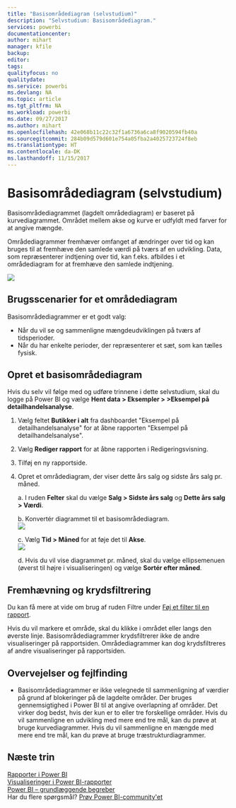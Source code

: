 ```yaml
---
title: "Basisområdediagram (selvstudium)"
description: "Selvstudium: Basisområdediagram."
services: powerbi
documentationcenter: 
author: mihart
manager: kfile
backup: 
editor: 
tags: 
qualityfocus: no
qualitydate: 
ms.service: powerbi
ms.devlang: NA
ms.topic: article
ms.tgt_pltfrm: NA
ms.workload: powerbi
ms.date: 09/27/2017
ms.author: mihart
ms.openlocfilehash: 42e068b11c22c32f1a6736a6ca8f9020594fb40a
ms.sourcegitcommit: 284b09d579d601e754a05fba2a4025723724f8eb
ms.translationtype: HT
ms.contentlocale: da-DK
ms.lasthandoff: 11/15/2017
---
```

# <a name="basic-area-chart-tutorial"></a>Basisområdediagram (selvstudium)
Basisområdediagrammet (lagdelt områdediagram) er baseret på kurvediagrammet. Området mellem akse og kurve er udfyldt med farver for at angive mængde. 

Områdediagrammer fremhæver omfanget af ændringer over tid og kan bruges til at fremhæve den samlede værdi på tværs af en udvikling. Data, som repræsenterer indtjening over tid, kan f.eks. afbildes i et områdediagram for at fremhæve den samlede indtjening.

![](media/power-bi-visualization-basic-area-chart/powerbi-area-chartnew.png)

## <a name="when-to-use-a-basic-area-chart"></a>Brugsscenarier for et områdediagram
Basisområdediagrammer er et godt valg:

* Når du vil se og sammenligne mængdeudviklingen på tværs af tidsperioder. 
* Når du har enkelte perioder, der repræsenterer et sæt, som kan tælles fysisk.

## <a name="create-a-basic-area-chart"></a>Opret et basisområdediagram
Hvis du selv vil følge med og udføre trinnene i dette selvstudium, skal du logge på Power BI og vælge **Hent data \> Eksempler > \>Eksempel på detailhandelsanalyse**. 

1. Vælg feltet **Butikker i alt** fra dashboardet "Eksempel på detailhandelsanalyse" for at åbne rapporten "Eksempel på detailhandelsanalyse".
2. Vælg **Rediger rapport** for at åbne rapporten i Redigeringsvisning.
3. Tilføj en ny rapportside.
4. Opret et områdediagram, der viser dette års salg og sidste års salg pr. måned.
   
   a.  I ruden **Felter** skal du vælge **Salg \> Sidste års salg** og **Dette års salg > Værdi**.
   
   b.  Konvertér diagrammet til et basisområdediagram.    
   ![](media/power-bi-visualization-basic-area-chart/convertchart.png)
   
   c.  Vælg **Tid \> Måned** for at føje det til **Akse**.   
   ![](media/power-bi-visualization-basic-area-chart/powerbi-area-chartnew.png)
   
   d.  Hvis du vil vise diagrammet pr. måned, skal du vælge ellipsemenuen (øverst til højre i visualiseringen) og vælge **Sortér efter måned**.

## <a name="highlighting-and-cross-filtering"></a>Fremhævning og krydsfiltrering
Du kan få mere at vide om brug af ruden Filtre under [Føj et filter til en rapport](power-bi-report-add-filter.md).

Hvis du vil markere et område, skal du klikke i området eller langs den øverste linje.  Basisområdediagrammer krydsfiltrerer ikke de andre visualiseringer på rapportsiden. Områdediagrammer kan dog krydsfiltreres af andre visualiseringer på rapportsiden.

## <a name="considerations-and-troubleshooting"></a>Overvejelser og fejlfinding
* Basisområdediagrammer er ikke velegnede til sammenligning af værdier på grund af blokeringer på de lagdelte områder. Der bruges gennemsigtighed i Power BI til at angive overlapning af områder. Det virker dog bedst, hvis der kun er to eller tre forskellige områder. Hvis du vil sammenligne en udvikling med mere end tre mål, kan du prøve at bruge kurvediagrammer. Hvis du vil sammenligne en mængde med mere end tre mål, kan du prøve at bruge træstrukturdiagrammer.

## <a name="next-steps"></a>Næste trin
[Rapporter i Power BI](service-reports.md)  
[Visualiseringer i Power BI-rapporter](power-bi-report-visualizations.md)  
[Power BI – grundlæggende begreber](service-basic-concepts.md)  
Har du flere spørgsmål? [Prøv Power BI-community'et](http://community.powerbi.com/)

